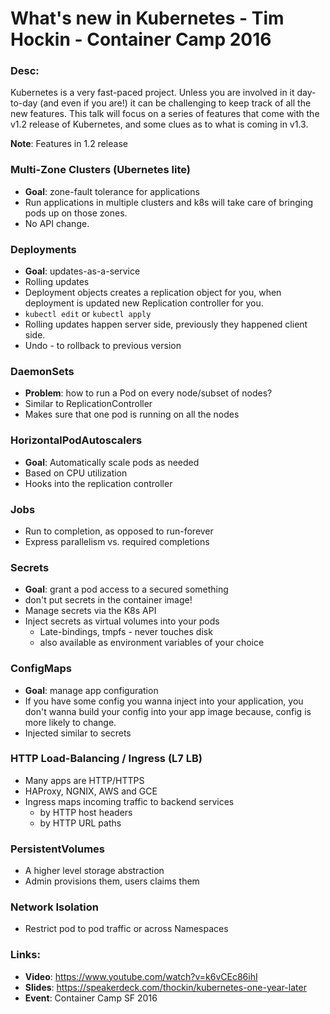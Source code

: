 # What's new in Kubernetes - Tim Hockin - Container Camp 2016


### Desc:

Kubernetes is a very fast-paced project. Unless you are involved in it day-to-day (and even if you are!) it can be challenging to keep track of all the new features. This talk will focus on a series of features that come with the v1.2 release of Kubernetes, and some clues as to what is coming in v1.3.

**Note**: Features in 1.2 release


### Multi-Zone Clusters (Ubernetes lite)

- **Goal**: zone-fault tolerance for applications
- Run applications in multiple clusters and k8s will take care of bringing pods up on those zones.
- No API change.

### Deployments

- **Goal**: updates-as-a-service
- Rolling updates
- Deployment objects creates a replication object for you, when deployment is updated new Replication controller for you.
- `kubectl edit` or `kubectl apply`
- Rolling updates happen server side, previously they happened client side.
- Undo - to rollback to previous version


### DaemonSets

- **Problem**: how to run a Pod on every node/subset of nodes?
- Similar to ReplicationController
- Makes sure that one pod is running on all the nodes

### HorizontalPodAutoscalers

- **Goal**: Automatically scale pods as needed
- Based on CPU utilization
- Hooks into the replication controller

### Jobs

- Run to completion, as opposed to run-forever
- Express parallelism vs. required completions

### Secrets

- **Goal**: grant a pod access to a secured something
- don't put secrets in the container image!
- Manage secrets via the K8s API
- Inject secrets as virtual volumes into your pods
	- Late-bindings, tmpfs - never touches disk
	- also available as environment variables of your choice

### ConfigMaps

- **Goal**: manage app configuration
- If you have some config you wanna inject into your application, you don't wanna build your config into your app image because, config is more likely to change.
- Injected similar to secrets

### HTTP Load-Balancing / Ingress (L7 LB)

- Many apps are HTTP/HTTPS
- HAProxy, NGNIX, AWS and GCE 
- Ingress maps incoming traffic to backend services
	- by HTTP host headers
	- by HTTP URL paths

### PersistentVolumes

- A higher level storage abstraction
- Admin provisions them, users claims them

### Network Isolation

- Restrict pod to pod traffic or across Namespaces


### Links:

- **Video**: https://www.youtube.com/watch?v=k6vCEc86ihI
- **Slides**: https://speakerdeck.com/thockin/kubernetes-one-year-later
- **Event**: Container Camp SF 2016